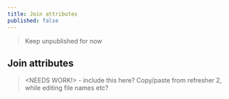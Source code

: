 ```yaml
---
title: Join attributes
published: false
---
```


> Keep unpublished for now

## Join attributes

> <NEEDS WORK!> - include this here?  Copy/paste from refresher 2, while editing file names etc?